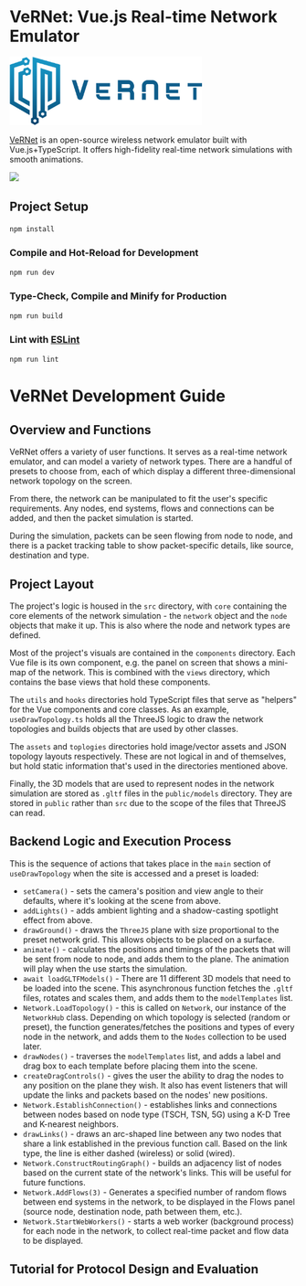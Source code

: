 # VeRNet: Vue.js Real-time Network Emulator

<img height="120" src="./logo.png"/>

[VeRNet](https://vernet.app) is an open-source wireless network emulator built with Vue.js+TypeScript. It offers high-fidelity real-time network simulations with smooth animations.


<img src="./screenshot.png"/>


<!-- ## Features 

- Real distributed network: each network node is an isolated Web worker
- 3D topology with packet animations and support online editting (draggable nodes)
- Packet sniffer and filtering
- Communication schedule construction and execution -->

## Project Setup

```sh
npm install
```

### Compile and Hot-Reload for Development

```sh
npm run dev
```

### Type-Check, Compile and Minify for Production

```sh
npm run build
```

### Lint with [ESLint](https://eslint.org/)

```sh
npm run lint
```

# VeRNet Development Guide

## Overview and Functions
VeRNet offers a variety of user functions. It serves as a real-time network emulator, and can model a variety of network types. There are a handful of presets to choose from, each of which display a different three-dimensional network topology on the screen.

From there, the network can be manipulated to fit the user's specific requirements. Any nodes, end systems, flows and connections can be added, and then the packet simulation is started. 

During the simulation, packets can be seen flowing from node to node, and there is a packet tracking table to show packet-specific details, like source, destination and type. 

## Project Layout
The project's logic is housed in the `src` directory, with `core` containing the core elements of the network simulation - the `network` object and the `node` objects that make it up. This is also where the node and network types are defined.

Most of the project's visuals are contained in the `components` directory. Each Vue file is its own component, e.g. the panel on screen that shows a mini-map of the network. This is combined with the `views` directory, which contains the base views that hold these components.

The `utils` and `hooks` directories hold TypeScript files that serve as "helpers" for the Vue components and core classes. As an example, `useDrawTopology.ts` holds all the ThreeJS logic to draw the network topologies and builds objects that are used by other classes.

The `assets` and `toplogies` directories hold image/vector assets and JSON topology layouts respectively. These are not logical in and of themselves, but hold static information that's used in the directories mentioned above.

Finally, the 3D models that are used to represent nodes in the network simulation are stored as `.gltf` files in the `public/models` directory. They are stored in `public` rather than `src` due to the scope of the files that ThreeJS can read.

## Backend Logic and Execution Process
This is the sequence of actions that takes place in the `main` section of `useDrawTopology` when the site is accessed and a preset is loaded:

- `setCamera()` - sets the camera's position and view angle to their defaults, where it's looking at the scene from above.
- `addLights()` - adds ambient lighting and a shadow-casting spotlight effect from above.
- `drawGround()` - draws the `ThreeJS` plane with size proportional to the preset network grid. This allows objects to be placed on a surface.
- `animate()` - calculates the positions and timings of the packets that will be sent from node to node, and adds them to the plane. The animation will play when the use starts the simulation.
- `await loadGLTFModels()` - There are 11 different 3D models that need to be loaded into the scene. This asynchronous function fetches the `.gltf` files, rotates and scales them, and adds them to the `modelTemplates` list. 
- `Network.LoadTopology()` - this is called on `Network`, our instance of the `NetworkHub` class. Depending on which topology is selected (random or preset), the function generates/fetches the positions and types of every node in the network, and adds them to the `Nodes` collection to be used later.
- `drawNodes()` - traverses the `modelTemplates` list, and adds a label and drag box to each template before placing them into the scene.
- `createDragControls()` - gives the user the ability to drag the nodes to any position on the plane they wish. It also has event listeners that will update the links and packets based on the nodes' new positions.
- `Network.EstablishConnection()` - establishes links and connections between nodes based on node type (TSCH, TSN, 5G) using a K-D Tree and K-nearest neighbors.
- `drawLinks()` - draws an arc-shaped line between any two nodes that share a link established in the previous function call. Based on the link type, the line is either dashed (wireless) or solid (wired).
- `Network.ConstructRoutingGraph()` - builds an adjacency list of nodes based on the current state of the network's links. This will be useful for future functions.
- `Network.AddFlows(3)` - Generates a specified number of random flows between end systems in the network, to be displayed in the Flows panel (source node, destination node, path between them, etc.). 
- `Network.StartWebWorkers()` - starts a web worker (background process) for each node in the network, to collect real-time packet and flow data to be displayed.


## Tutorial for Protocol Design and Evaluation

